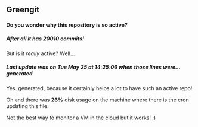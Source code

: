 ## Greengit

#### Do you wonder why this repository is so active?

##### After all it has 20010 commits!

But is it *really* active? Well...

##### Last update was on Tue May 25 at 14:25:06 when those lines were... generated

Yes, generated, because it certainly helps a lot to have such an active repo!

Oh and there was **26%** disk usage on the machine
where there is the cron updating this file.

Not the best way to monitor a VM in the cloud but it works! :)
